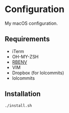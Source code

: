 # Configuration

My macOS configuration.

## Requirements

* iTerm
* OH-MY-ZSH
* [RBENV](https://github.com/rbenv/rbenv)
* VIM
* Dropbox (for lolcommits)
* lolcommits

## Installation

`./install.sh`
